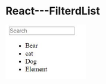 # React---FilterdList
![AllItem](https://github.com/sanket6446/React---FilterdList/blob/master/r1.JPG)
